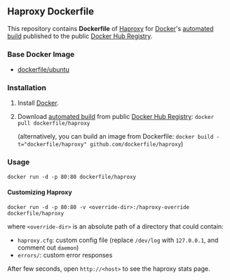 ## Haproxy Dockerfile


This repository contains **Dockerfile** of [Haproxy](http://haproxy.1wt.eu/) for [Docker](https://www.docker.com/)'s [automated build](https://registry.hub.docker.com/u/dockerfile/haproxy/) published to the public [Docker Hub Registry](https://registry.hub.docker.com/).


### Base Docker Image

* [dockerfile/ubuntu](http://dockerfile.github.io/#/ubuntu)


### Installation

1. Install [Docker](https://www.docker.com/).

2. Download [automated build](https://registry.hub.docker.com/u/dockerfile/haproxy/) from public [Docker Hub Registry](https://registry.hub.docker.com/): `docker pull dockerfile/haproxy`

   (alternatively, you can build an image from Dockerfile: `docker build -t="dockerfile/haproxy" github.com/dockerfile/haproxy`)


### Usage

    docker run -d -p 80:80 dockerfile/haproxy

#### Customizing Haproxy

    docker run -d -p 80:80 -v <override-dir>:/haproxy-override dockerfile/haproxy

where `<override-dir>` is an absolute path of a directory that could contain:

  - `haproxy.cfg`: custom config file (replace `/dev/log` with `127.0.0.1`, and comment out `daemon`)
  - `errors/`: custom error responses

After few seconds, open `http://<host>` to see the haproxy stats page.

